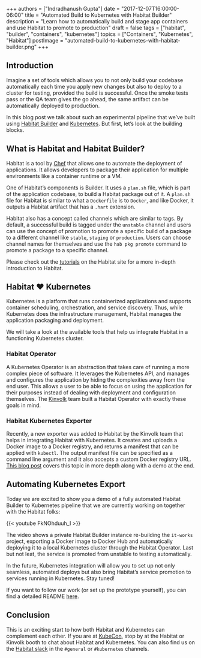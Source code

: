 +++
authors = ["Indradhanush Gupta"]
date = "2017-12-07T16:00:00-06:00"
title = "Automated Build to Kubernetes with Habitat Builder"
description = "Learn how to automatically build and stage app containers and use Habitat to promote to production"
draft = false
tags = ["habitat", "builder", "containers", "kubernetes"]
topics = ["Containers", "Kubernetes", "Habitat"]
postImage =  "automated-build-to-kubernetes-with-habitat-builder.png"
+++

## Introduction

Imagine a set of tools which allows you to not only build your codebase automatically each time you apply new changes but also to deploy to a cluster for testing, provided the build is successful. Once the smoke tests pass or the QA team gives the go ahead, the same artifact can be automatically deployed to production.

In this blog post we talk about such an experimental pipeline that we’ve built using [Habitat Builder](https://www.habitat.sh/) and [Kubernetes](https://kubernetes.io/). But first, let’s look at the building blocks.

## What is Habitat and Habitat Builder?

Habitat is a tool by [Chef](https://www.chef.io/) that allows one to automate the deployment of applications. It allows developers to package their application for multiple environments like a container runtime or a VM.

One of Habitat’s components is Builder. It uses a `plan.sh` file, which is part of the application codebase, to build a Habitat package out of it. A `plan.sh` file for Habitat is similar to what a `Dockerfile` is to `Docker`, and like Docker, it outputs a Habitat artifact that has a `.hart` extension.

Habitat also has a concept called channels which are similar to tags. By default, a successful build is tagged under the `unstable` channel and users can use the concept of promotion to promote a specific build of a package to a different channel like `stable`, `staging` or `production`. Users can choose channel names for themselves and use the `hab pkg promote` command to promote a package to a specific channel.

Please check out the [tutorials](https://www.habitat.sh/tutorials) on the Habitat site for a more in-depth introduction to Habitat.


## Habitat ❤ Kubernetes

Kubernetes is a platform that runs containerized applications and supports container scheduling, orchestration, and service discovery. Thus, while Kubernetes does the infrastructure management, Habitat manages the application packaging and deployment.

We will take a look at the available tools that help us integrate Habitat in a functioning Kubernetes cluster.

### Habitat Operator

A Kubernetes Operator is an abstraction that takes care of running a more complex piece of software. It leverages the Kubernetes API, and manages and configures the application by hiding the complexities away from the end user. This allows a user to be able to focus on using the application for their purposes instead of dealing with deployment and configuration themselves. The [Kinvolk](https://kinvolk.io) team built a Habitat Operator with exactly these goals in mind.


### Habitat Kubernetes Exporter

Recently, a new exporter was added to Habitat by the Kinvolk team that helps in integrating Habitat with Kubernetes. It creates and uploads a Docker image to a Docker registry, and returns a manifest that can be applied with `kubectl`. The output manifest file can be specified as a command line argument and it also accepts a custom Docker registry URL. [This blog post](https://kinvolk.io/blog/2017/12/introducing-the-habitat-kubernetes-exporter/) covers this topic in more depth along with a demo at the end.

## Automating Kubernetes Export

Today we are excited to show you a demo of a fully automated Habitat Builder to Kubernetes pipeline that we are currently working on together with the Habitat folks:

{{< youtube FkNOhduuh_I >}}

The video shows a private Habitat Builder instance re-building the `it-works` project, exporting a Docker image to Docker Hub and automatically deploying it to a local Kubernetes cluster through the Habitat Operator. Last but not leat, the service is promoted from unstable to testing automatically.

In the future, Kubernetes integration will allow you to set up not only seamless, automated deploys but also bring Habitat’s service promotion to services running in Kubernetes. Stay tuned!

If you want to follow our work (or set up the prototype yourself), you can find a detailed README [here](https://github.com/kinvolk/habitat-builder-to-kubernetes/blob/master/README.md).

## Conclusion

This is an exciting start to how both Habitat and Kubernetes can complement each other. If you are at [KubeCon](http://events.linuxfoundation.org/events/kubecon-and-cloudnativecon-north-america), stop by at the Habitat or Kinvolk booth to chat about Habitat and Kubernetes. You can also find us on the [Habitat slack](https://habitat-sh.slack.com/) in the `#general` or `#kubernetes` channels.
